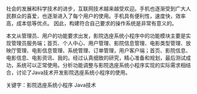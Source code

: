 社会的发展和科学技术的进步，互联网技术越来越受欢迎。手机也逐渐受到广大人民群众的喜爱，也逐渐进入了每个用户的使用。手机具有便利性，速度快，效率高，成本低等优点。 因此，构建符合自己要求的操作系统是非常有意义的。

本文从管理员、用户的功能要求出发，影院选座系统小程序中的功能模块主要是实现管理员服务端；首页、个人中心、用户管理、影院信息管理、电影类型管理、放映厅管理、电影信息管理、系统管理、订单管理，用户客户端；首页、影院信息、电影信息、电影资讯、我的。经过认真细致的研究，精心准备和规划，最后测试成功，系统可以正常使用。分析功能调整与影院选座系统小程序实现的实际需求相结合，讨论了Java技术开发影院选座系统小程序的使用。

关键字：影院选座系统小程序   Java技术
